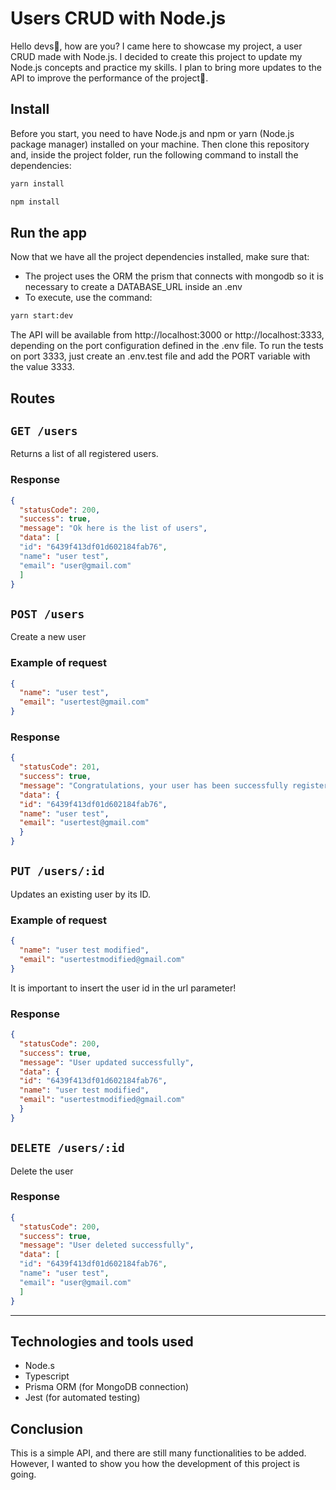 # Users CRUD with Node.js

Hello devs👋, how are you? I came here to showcase my project, a user CRUD made with Node.js. I decided to create this project to update my Node.js concepts and practice my skills. I plan to bring more updates to the API to improve the performance of the project🤗.

## Install
Before you start, you need to have Node.js and npm or yarn (Node.js package manager) installed on your machine. Then clone this repository and, inside the project folder, run the following command to install the dependencies:
  
```bash
yarn install
```

```bash
npm install
```

## Run the app
Now that we have all the project dependencies installed, make sure that: <br/>

- The project uses the ORM the prism that connects with mongodb so it is necessary to create a DATABASE_URL inside an .env
- To execute, use the command:

```bash
yarn start:dev
```

The API will be available from http://localhost:3000 or http://localhost:3333, depending on the port configuration defined in the .env file. To run the tests on port 3333, just create an .env.test file and add the PORT variable with the value 3333.

## **Routes**

## `GET /users`

Returns a list of all registered users.

### Response

```json
{
  "statusCode": 200,
  "success": true,
  "message": "Ok here is the list of users",
  "data": [
  "id": "6439f413df01d602184fab76",
  "name": "user test",
  "email": "user@gmail.com"
  ]
}
```

## `POST /users`

Create a new user

### Example of request

```json
{
  "name": "user test",
  "email": "usertest@gmail.com"
}
```

### Response

```json
{
  "statusCode": 201,
  "success": true,
  "message": "Congratulations, your user has been successfully registered!",
  "data": {
  "id": "6439f413df01d602184fab76",
  "name": "user test",
  "email": "usertest@gmail.com"
  }
}
```

## `PUT /users/:id`

Updates an existing user by its ID.

### Example of request

```json
{
  "name": "user test modified",
  "email": "usertestmodified@gmail.com"
}
```
It is important to insert the user id in the url parameter!

### Response

```json
{
  "statusCode": 200,
  "success": true,
  "message": "User updated successfully",
  "data": {
  "id": "6439f413df01d602184fab76",
  "name": "user test modified",
  "email": "usertestmodified@gmail.com"
  }
}
```

## `DELETE /users/:id`

Delete the user

### Response

```json
{
  "statusCode": 200,
  "success": true,
  "message": "User deleted successfully",
  "data": [
  "id": "6439f413df01d602184fab76",
  "name": "user test",
  "email": "user@gmail.com"
  ]
}
```

<hr/>

## Technologies and tools used

- Node.s
- Typescript
- Prisma ORM (for MongoDB connection)
- Jest (for automated testing)

## Conclusion

This is a simple API, and there are still many functionalities to be added. However, I wanted to show you how the development of this project is going.


